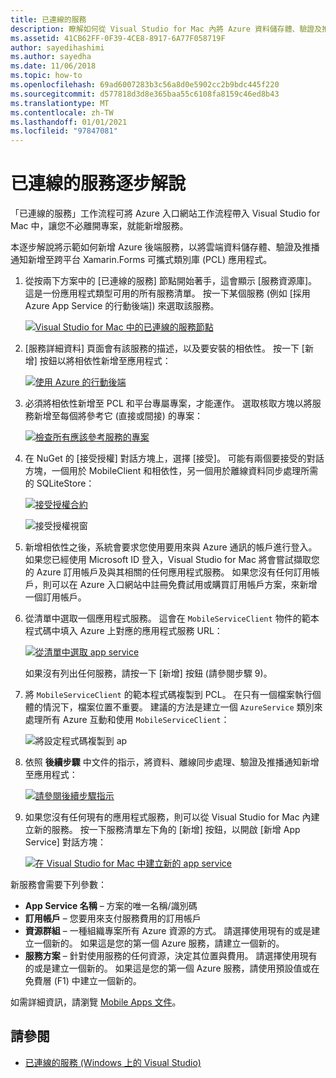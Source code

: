 ```yaml
---
title: 已連線的服務
description: 瞭解如何從 Visual Studio for Mac 內將 Azure 資料儲存體、驗證及推播通知新增至跨平臺應用程式。
ms.assetid: 41CB62FF-0F39-4CE8-8917-6A77F058719F
author: sayedihashimi
ms.author: sayedha
ms.date: 11/06/2018
ms.topic: how-to
ms.openlocfilehash: 69ad6007283b3c56a8d0e5902cc2b9bdc445f220
ms.sourcegitcommit: d577818d3d8e365baa55c6108fa8159c46ed8b43
ms.translationtype: MT
ms.contentlocale: zh-TW
ms.lasthandoff: 01/01/2021
ms.locfileid: "97847081"
---
```

# <a name="connected-services-walkthrough"></a>已連線的服務逐步解說

「已連線的服務」工作流程可將 Azure 入口網站工作流程帶入 Visual Studio for Mac 中，讓您不必離開專案，就能新增服務。

本逐步解說將示範如何新增 Azure 後端服務，以將雲端資料儲存體、驗證及推播通知新增至跨平台 Xamarin.Forms 可攜式類別庫 (PCL) 應用程式。

1. 從按兩下方案中的 [已連線的服務] 節點開始著手，這會顯示 [服務資源庫]。
  這是一份應用程式類型可用的所有服務清單。 按一下某個服務 (例如 [採用 Azure App Service 的行動後端]) 來選取該服務。

    [![Visual Studio for Mac 中的已連線的服務節點](media/connected-services-image001-sml.png "Visual Studio for Mac 中的已連線的服務節點")](media/connected-services-image001.png#lightbox)

2. [服務詳細資料] 頁面會有該服務的描述，以及要安裝的相依性。
  按一下 [新增] 按鈕以將相依性新增至應用程式：

    [![使用 Azure 的行動後端](media/connected-services-image002-sml.png "使用 Azure 的行動後端")](media/connected-services-image002.png#lightbox)

3. 必須將相依性新增至 PCL 和平台專屬專案，才能運作。
  選取核取方塊以將服務新增至每個將參考它 (直接或間接) 的專案：

    [![檢查所有應該參考服務的專案](media/connected-services-image003-sml.png "檢查所有應該參考服務的專案")](media/connected-services-image003.png#lightbox)

4. 在 NuGet 的 [接受授權] 對話方塊上，選擇 [接受]。
  可能有兩個要接受的對話方塊，一個用於 MobileClient 和相依性，另一個用於離線資料同步處理所需的 SQLiteStore：

    [![接受授權合約](media/connected-services-image004-sml.png "接受授權合約")](media/connected-services-image004.png#lightbox)

    ![接受授權視窗](media/connected-services-image005.png "接受授權視窗")

5. 新增相依性之後，系統會要求您使用要用來與 Azure 通訊的帳戶進行登入。
  如果您已經使用 Microsoft ID 登入，Visual Studio for Mac 將會嘗試擷取您的 Azure 訂用帳戶及與其相關的任何應用程式服務。 如果您沒有任何訂用帳戶，則可以在 Azure 入口網站中註冊免費試用或購買訂用帳戶方案，來新增一個訂用帳戶。

6. 從清單中選取一個應用程式服務。 這會在 `MobileServiceClient` 物件的範本程式碼中填入 Azure 上對應的應用程式服務 URL：

    [![從清單中選取 app service](media/connected-services-image006-sml.png "從清單中選取 app service")](media/connected-services-image006.png#lightbox)

    如果沒有列出任何服務，請按一下 [新增] 按鈕 (請參閱步驟 9)。

7. 將 `MobileServiceClient` 的範本程式碼複製到 PCL。 在只有一個檔案執行個體的情況下，檔案位置不重要。
  建議的方法是建立一個 `AzureService` 類別來處理所有 Azure 互動和使用 `MobileServiceClient`：

    ![將設定程式碼複製到 ap](media/connected-services-image007.png "將設定程式碼複製到應用程式")

8. 依照 **後續步驟** 中文件的指示，將資料、離線同步處理、驗證及推播通知新增至應用程式：

    [![請參閱後續步驟指示](media/connected-services-image008-sml.png "請參閱後續步驟指示")](media/connected-services-image008.png#lightbox)

9. 如果您沒有任何現有的應用程式服務，則可以從 Visual Studio for Mac 內建立新的服務。
  按一下服務清單左下角的 [新增] 按鈕，以開啟 [新增 App Service] 對話方塊：

    [![在 Visual Studio for Mac 中建立新的 app service](media/connected-services-image009-sml.png "在 Visual Studio for Mac 中建立新的 app service")](media/connected-services-image009.png#lightbox)

新服務會需要下列參數：

- **App Service 名稱** – 方案的唯一名稱/識別碼
- **訂用帳戶** – 您要用來支付服務費用的訂用帳戶
- **資源群組** – 一種組織專案所有 Azure 資源的方式。 請選擇使用現有的或是建立一個新的。 如果這是您的第一個 Azure 服務，請建立一個新的。
- **服務方案** – 針對使用服務的任何資源，決定其位置與費用。 請選擇使用現有的或是建立一個新的。 如果這是您的第一個 Azure 服務，請使用預設值或在免費層 (F1) 中建立一個新的。

如需詳細資訊，請瀏覽 [Mobile Apps 文件](/azure/app-service-mobile/)。

## <a name="see-also"></a>請參閱

- [已連線的服務 (Windows 上的 Visual Studio)](/visualstudio/azure/vs-azure-tools-connected-services-storage)